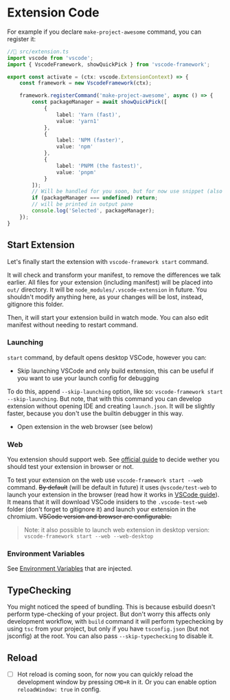 # Extension Code

For example if you declare `make-project-awesome` command, you can register it:

```ts
//📁 src/extension.ts
import vscode from 'vscode';
import { VscodeFramework, showQuickPick } from 'vscode-framework';

export const activate = (ctx: vscode.ExtensionContext) => {
    const framework = new VscodeFramework(ctx);

    framework.registerCommand('make-project-awesome', async () => {
        const packageManager = await showQuickPick([
            {
                label: 'Yarn (fast)',
                value: 'yarn1'
            },
            {
                label: 'NPM (faster)',
                value: 'npm'
            },
            {
                label: 'PNPM (the fastest)',
                value: 'pnpm'
            }
        ]);
        // Will be handled for you soon, but for now use snippet (also coming soon)
        if (packageManager === undefined) return;
        // will be printed in output pane
        console.log('Selected', packageManager);
    });
}
```

<!-- - `vscode-framework` reexports `vscode-extra`, which consists [useful methods](../vscode-extra) in additional to standard `vscode` module. -->

## Start Extension

<!-- TODO script -->

Let's finally start the extension with `vscode-framework start` command.

It will check and transform your manifest, to remove the differences we talk earlier. All files for your extension (including manifest) will be placed into `out/` directory. It will be `node_modules/.vscode-extension` in future.
You shouldn't modify anything here, as your changes will be lost, instead, gitignore this folder.

Then, it will start your extension build in watch mode. You can also edit manifest without needing to restart command.

### Launching

`start` command, by default opens desktop VSCode, however you can:

- Skip launching VSCode and only build extension, this can be useful if you want to use your launch config for debugging

To do this, append `--skip-launching` option, like so: `vscode-framework start --skip-launching`. But note, that with this command you can develop extension without opening IDE and creating `launch.json`. It will be slightly faster, because you don't use the builtin debugger in this way.

- Open extension in the web browser (see below)

### Web

You extension should support web. See [official guide](https://code.visualstudio.com/api/extension-guides/web-extensions) to decide wether you should test your extension in browser or not.

To test your extension on the web use `vscode-framework start --web` command. ~~By default~~ (will be default in future) it uses `@vscode/test-web` to launch your extension in the browser (read how it works in [VSCode guide](https://code.visualstudio.com/api/extension-guides/web-extensions#test-your-web-extension)). It means that it will download VSCode insiders to the `.vscode-test-web` folder (don't forget to gitignore it) and launch your extension in the chromium. ~~VSCode version and browser are configurable.~~

> Note: it also possible to launch web extension in desktop version: `vscode-framework start --web --web-desktop`

<!-- TODO: -->

### Environment Variables

See [Environment Variables](build/client.d.ts) that are injected.

<!-- To get them in intellisense create `globals.d.ts` file in your source root with `///<reference lib="">` at the top. -->

## TypeChecking

<!-- > The fix is coming -->

You might noticed the speed of bundling. This is because esbuild doesn't perform type-checking of your project. But don't worry this affects only development workflow, with `build` command it will perform typechecking by using `tsc` from your project, but only if you have `tsconfig.json` (but not jsconfig) at the root. You can also pass `--skip-typechecking` to disable it.

<!-- TODO build: perform typechecking flag -->

<!-- ## Hot Reload -->
## Reload

<!-- Every time you hit save in your  -->

- [ ] Hot reload is coming soon, for now you can quickly reload the development window by pressing `CMD+R` in it.
Or you can enable option `reloadWindow: true` in config.
